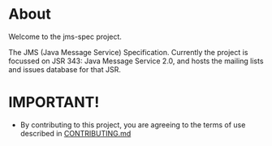 # About

Welcome to the jms-spec project.

The JMS (Java Message Service) Specification. Currently the project is focussed on JSR 343: Java Message Service 2.0, and hosts the mailing lists and issues database for that JSR.

# IMPORTANT!

* By contributing to this project, you are agreeing to the terms of use described in [CONTRIBUTING.md](./CONTRIBUTING.md)

